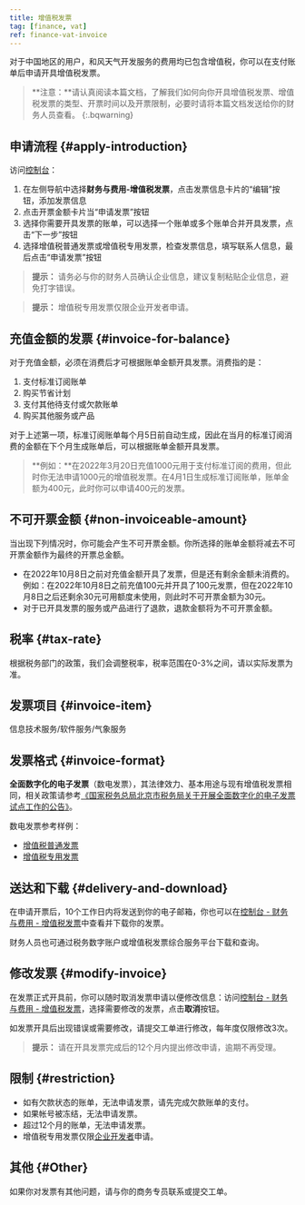 ```yaml
---
title: 增值税发票
tag: [finance, vat]
ref: finance-vat-invoice
---
```


对于中国地区的用户，和风天气开发服务的费用均已包含增值税，你可以在支付账单后申请开具增值税发票。

> **注意：**请认真阅读本篇文档，了解我们如何向你开具增值税发票、增值税发票的类型、开票时间以及开票限制，必要时请将本篇文档发送给你的财务人员查看。
{:.bqwarning}

## 申请流程 {#apply-introduction}

访问[控制台](https://console.qweather.com)：

1. 在左侧导航中选择**财务与费用-增值税发票**，点击发票信息卡片的“编辑”按钮，添加发票信息
2. 点击开票金额卡片当“申请发票”按钮
3. 选择你需要开具发票的账单，可以选择一个账单或多个账单合并开具发票，点击“下一步”按钮
4. 选择增值税普通发票或增值税专用发票，检查发票信息，填写联系人信息，最后点击“申请发票”按钮

> **提示：** 请务必与你的财务人员确认企业信息，建议复制粘贴企业信息，避免打字错误。

> **提示：** 增值税专用发票仅限企业开发者申请。

## 充值金额的发票 {#invoice-for-balance}

对于充值金额，必须在消费后才可根据账单金额开具发票。消费指的是：

1. 支付标准订阅账单
2. 购买节省计划
3. 支付其他待支付或欠款账单
4. 购买其他服务或产品

对于上述第一项，标准订阅账单每个月5日前自动生成，因此在当月的标准订阅消费的金额在下个月生成账单后，可以根据账单金额开具发票。

> **例如：**在2022年3月20日充值1000元用于支付标准订阅的费用，但此时你无法申请1000元的增值税发票。在4月1日生成标准订阅账单，账单金额为400元，此时你可以申请400元的发票。

## 不可开票金额 {#non-invoiceable-amount}

当出现下列情况时，你可能会产生不可开票金额。你所选择的账单金额将减去不可开票金额作为最终的开票总金额。

- 在2022年10月8日之前对充值金额开具了发票，但是还有剩余金额未消费的。例如：在2022年10月8日之前充值100元并开具了100元发票，但在2022年10月8日之后还剩余30元可用额度未使用，则此时不可开票金额为30元。
- 对于已开具发票的服务或产品进行了退款，退款金额将为不可开票金额。

## 税率 {#tax-rate}

根据税务部门的政策，我们会调整税率，税率范围在0-3%之间，请以实际发票为准。

## 发票项目 {#invoice-item}

信息技术服务/软件服务/气象服务

## 发票格式 {#invoice-format}

**全面数字化的电子发票**（数电发票），其法律效力、基本用途与现有增值税发票相同，相关政策请参考[《国家税务总局北京市税务局关于开展全面数字化的电子发票试点工作的公告》](https://www.beijing.gov.cn/zhengce/zhengcefagui/202312/t20231207_3493065.html)。

数电发票参考样例：

* [增值税普通发票](/assets/images/content/vat-sample.jpg)
* [增值税专用发票](/assets/images/content/vat-s-sample.jpg)

## 送达和下载 {#delivery-and-download}

在申请开票后，10个工作日内将发送到你的电子邮箱，你也可以在[控制台 - 财务与费用 - 增值税发票](https://console.qweather.com/#/invoice)中查看并下载你的发票。

财务人员也可通过税务数字账户或增值税发票综合服务平台下载和查询。

## 修改发票 {#modify-invoice}

在发票正式开具前，你可以随时取消发票申请以便修改信息：访问[控制台 - 财务与费用 - 增值税发票](https://console.qweather.com/#/invoice)，选择需要修改的发票，点击**取消**按钮。

如发票开具后出现错误或需要修改，请提交工单进行修改，每年度仅限修改3次。

> **提示：** 请在开具发票完成后的12个月内提出修改申请，逾期不再受理。

## 限制 {#restriction}

* 如有欠款状态的账单，无法申请发票，请先完成欠款账单的支付。
* 如果帐号被冻结，无法申请发票。
* 超过12个月的账单，无法申请发票。
* 增值税专用发票仅限[企业开发者](/docs/account/developers/)申请。

## 其他 {#Other}

如果你对发票有其他问题，请与你的商务专员联系或提交工单。

